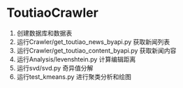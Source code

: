 # ToutiaoCrawler

1. 创建数据库和数据表
2. 运行Crawler/get_toutiao_news_byapi.py 获取新闻列表
3. 运行Crawler/get_toutiao_content_byapi.py 获取新闻内容
4. 运行Analysis/levenshtein.py 计算编辑距离
5. 运行svd/svd.py 奇异值分解
6. 运行test_kmeans.py 进行聚类分析和绘图
